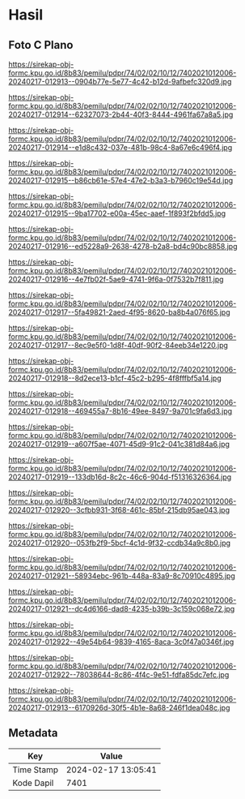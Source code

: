 # Hasil

## Foto C Plano

https://sirekap-obj-formc.kpu.go.id/8b83/pemilu/pdpr/74/02/02/10/12/7402021012006-20240217-012913--0904b77e-5e77-4c42-b12d-9afbefc320d9.jpg

https://sirekap-obj-formc.kpu.go.id/8b83/pemilu/pdpr/74/02/02/10/12/7402021012006-20240217-012914--62327073-2b44-40f3-8444-4961fa67a8a5.jpg

https://sirekap-obj-formc.kpu.go.id/8b83/pemilu/pdpr/74/02/02/10/12/7402021012006-20240217-012914--e1d8c432-037e-481b-98c4-8a67e6c496f4.jpg

https://sirekap-obj-formc.kpu.go.id/8b83/pemilu/pdpr/74/02/02/10/12/7402021012006-20240217-012915--b86cb61e-57e4-47e2-b3a3-b7960c19e54d.jpg

https://sirekap-obj-formc.kpu.go.id/8b83/pemilu/pdpr/74/02/02/10/12/7402021012006-20240217-012915--9ba17702-e00a-45ec-aaef-1f893f2bfdd5.jpg

https://sirekap-obj-formc.kpu.go.id/8b83/pemilu/pdpr/74/02/02/10/12/7402021012006-20240217-012916--ed5228a9-2638-4278-b2a8-bd4c90bc8858.jpg

https://sirekap-obj-formc.kpu.go.id/8b83/pemilu/pdpr/74/02/02/10/12/7402021012006-20240217-012916--4e7fb02f-5ae9-4741-9f6a-0f7532b7f811.jpg

https://sirekap-obj-formc.kpu.go.id/8b83/pemilu/pdpr/74/02/02/10/12/7402021012006-20240217-012917--5fa49821-2aed-4f95-8620-ba8b4a076f65.jpg

https://sirekap-obj-formc.kpu.go.id/8b83/pemilu/pdpr/74/02/02/10/12/7402021012006-20240217-012917--8ec9e5f0-1d8f-40df-90f2-84eeb34e1220.jpg

https://sirekap-obj-formc.kpu.go.id/8b83/pemilu/pdpr/74/02/02/10/12/7402021012006-20240217-012918--8d2ece13-b1cf-45c2-b295-4f8fffbf5a14.jpg

https://sirekap-obj-formc.kpu.go.id/8b83/pemilu/pdpr/74/02/02/10/12/7402021012006-20240217-012918--469455a7-8b16-49ee-8497-9a701c9fa6d3.jpg

https://sirekap-obj-formc.kpu.go.id/8b83/pemilu/pdpr/74/02/02/10/12/7402021012006-20240217-012919--a607f5ae-4071-45d9-91c2-041c381d84a6.jpg

https://sirekap-obj-formc.kpu.go.id/8b83/pemilu/pdpr/74/02/02/10/12/7402021012006-20240217-012919--133db16d-8c2c-46c6-904d-f51316326364.jpg

https://sirekap-obj-formc.kpu.go.id/8b83/pemilu/pdpr/74/02/02/10/12/7402021012006-20240217-012920--3cfbb931-3f68-461c-85bf-215db95ae043.jpg

https://sirekap-obj-formc.kpu.go.id/8b83/pemilu/pdpr/74/02/02/10/12/7402021012006-20240217-012920--053fb2f9-5bcf-4c1d-9f32-ccdb34a9c8b0.jpg

https://sirekap-obj-formc.kpu.go.id/8b83/pemilu/pdpr/74/02/02/10/12/7402021012006-20240217-012921--58934ebc-961b-448a-83a9-8c70910c4895.jpg

https://sirekap-obj-formc.kpu.go.id/8b83/pemilu/pdpr/74/02/02/10/12/7402021012006-20240217-012921--dc4d6166-dad8-4235-b39b-3c159c068e72.jpg

https://sirekap-obj-formc.kpu.go.id/8b83/pemilu/pdpr/74/02/02/10/12/7402021012006-20240217-012922--49e54b64-9839-4165-8aca-3c0f47a0346f.jpg

https://sirekap-obj-formc.kpu.go.id/8b83/pemilu/pdpr/74/02/02/10/12/7402021012006-20240217-012922--78038644-8c86-4f4c-9e51-fdfa85dc7efc.jpg

https://sirekap-obj-formc.kpu.go.id/8b83/pemilu/pdpr/74/02/02/10/12/7402021012006-20240217-012913--6170926d-30f5-4b1e-8a68-246f1dea048c.jpg


## Metadata

| Key        | Value               |
| ---------- | ------------------- |
| Time Stamp | 2024-02-17 13:05:41 |
| Kode Dapil | 7401                |



